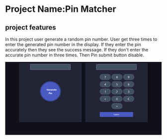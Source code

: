 # Project Name:Pin Matcher
<h2>project features</h2>
<p>In this project user generate a random pin number. User get three times to enter the generated pin number in the display. If they enter the pin accurately then they see the success message. If they don't enter the accurate pin number in three times. Then Pin submit button disable.</p>


<img src="image/Screenshot_4.png" alt="">


 
